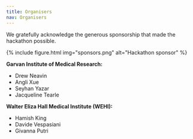 ```yaml
---
title: Organisers
nav: Organisers
---
```


We gratefully acknowledge the generous sponsorship that made the hackathon possible.

{% include figure.html img="sponsors.png" alt="Hackathon sponsor" %}

**Garvan Institute of Medical Research:**

* Drew Neavin
* Angli Xue
* Seyhan Yazar
* Jacqueline Tearle

**Walter Eliza Hall Medical Institute (WEHI):**

* Hamish King
* Davide Vespasiani
* Givanna Putri

